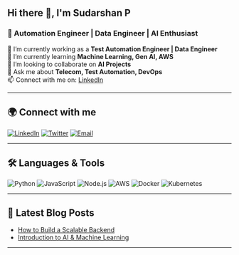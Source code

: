 ## Hi there 👋, I'm Sudarshan P
### 🚀 Automation Engineer | Data Engineer | AI Enthusiast

🔭 I’m currently working as a **Test Automation Engineer | Data Engineer**  
🌱 I’m currently learning **Machine Learning, Gen AI, AWS**  
🤝 I’m looking to collaborate on **AI Projects**  
💬 Ask me about **Telecom, Test Automation, DevOps**  
📫 Connect with me on: [LinkedIn]([https://www.linkedin.com/in/your-profile/](https://www.linkedin.com/in/sudarshan-p-3b160bba/))  

---

## 🌍 Connect with me
[![LinkedIn](https://img.shields.io/badge/LinkedIn-0077B5?style=for-the-badge&logo=linkedin&logoColor=white)](https://www.linkedin.com/in/sudarshan-p-3b160bba/)
[![Twitter](https://img.shields.io/badge/Twitter-1DA1F2?style=for-the-badge&logo=twitter&logoColor=white)](https://twitter.com/yourusername)
[![Email](https://img.shields.io/badge/Gmail-D14836?style=for-the-badge&logo=gmail&logoColor=white)](mailto:your.email@example.com)

---

## 🛠️ Languages & Tools
![Python](https://img.shields.io/badge/Python-3776AB?style=for-the-badge&logo=python&logoColor=white)
![JavaScript](https://img.shields.io/badge/JavaScript-F7DF1E?style=for-the-badge&logo=javascript&logoColor=black)
![Node.js](https://img.shields.io/badge/Node.js-43853D?style=for-the-badge&logo=node.js&logoColor=white)
![AWS](https://img.shields.io/badge/AWS-FF9900?style=for-the-badge&logo=amazon-aws&logoColor=white)
![Docker](https://img.shields.io/badge/Docker-2496ED?style=for-the-badge&logo=docker&logoColor=white)
![Kubernetes](https://img.shields.io/badge/Kubernetes-326CE5?style=for-the-badge&logo=kubernetes&logoColor=white)

---

## 📝 Latest Blog Posts
<!-- BLOG-POST-LIST:START -->
- [How to Build a Scalable Backend](https://yourblog.com/backend-scaling)
- [Introduction to AI & Machine Learning](https://yourblog.com/ml-intro)
<!-- BLOG-POST-LIST:END -->

---
